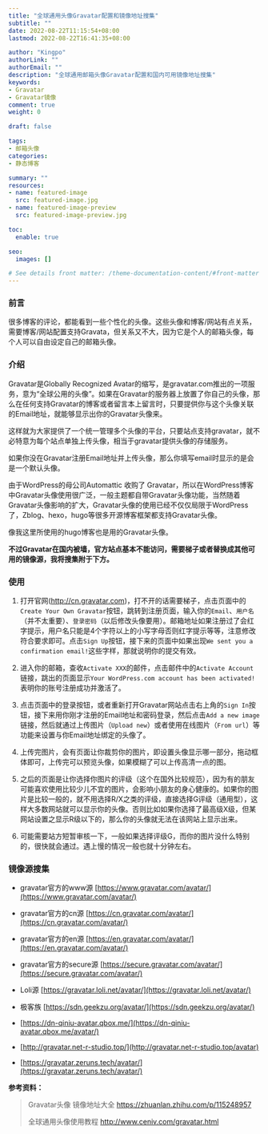 ```yaml
---
title: "全球通用头像Gravatar配置和镜像地址搜集"
subtitle: ""
date: 2022-08-22T11:15:54+08:00
lastmod: 2022-08-22T16:41:35+08:00

author: "Kingpo"
authorLink: ""
authorEmail: ""
description: "全球通用邮箱头像Gravatar配置和国内可用镜像地址搜集"
keywords: 
- Gravatar
- Gravatar镜像
comment: true
weight: 0

draft: false

tags:
- 邮箱头像
categories:
- 静态博客

summary: ""
resources:
- name: featured-image
  src: featured-image.jpg
- name: featured-image-preview
  src: featured-image-preview.jpg

toc:
  enable: true

seo:
  images: []

# See details front matter: /theme-documentation-content/#front-matter
---
```


<!--more-->
### 前言
很多博客的评论，都能看到一些个性化的头像。这些头像和博客/网站有点关系，需要博客/网站配置支持Gravata，但关系又不大，因为它是个人的邮箱头像，每个人可以自由设定自己的邮箱头像。

### 介绍
Gravatar是Globally Recognized Avatar的缩写，是gravatar.com推出的一项服务，意为“全球公用的头像”。如果在Gravatar的服务器上放置了你自己的头像，那么在任何支持Gravatar的博客或者留言本上留言时，只要提供你与这个头像关联的Email地址，就能够显示出你的Gravatar头像来。

这样就为大家提供了一个统一管理多个头像的平台，只要站点支持gravatar，就不必特意为每个站点单独上传头像，相当于gravatar提供头像的存储服务。

如果你没在Gravatar注册Email地址并上传头像，那么你填写email时显示的是会是一个默认头像。

由于WordPress的母公司Automattic 收购了 Gravatar，所以在WordPress博客中Gravatar头像使用很广泛，一般主题都自带Gravatar头像功能，当然随着Gravatar头像影响的扩大，Gravatar头像的使用已经不仅仅局限于WordPress了，Zblog、hexo，hugo等很多开源博客框架都支持Gravatar头像。

像我这里所使用的hugo博客也是用的Gravatar头像。

**不过Gravatar在国内被墙，官方站点基本不能访问，需要梯子或者替换成其他可用的镜像源，我将搜集附于下方。**

### 使用
1. 打开官网(http://cn.gravatar.com)，打不开的话需要梯子，点击页面中的`Create Your Own Gravatar`按钮，跳转到注册页面，输入你的`Email`、`用户名`（并不太重要）、`登录密码`（以后修改头像要用）。邮箱地址如果注册过了会红字提示，用户名只能是4个字符以上的小写字母否则红字提示等等，注意修改符合要求即可。点击`Sign Up`按钮，接下来的页面中如果出现`We sent you a confirmation email!`这些字样，那就说明你的提交有效。

2. 进入你的邮箱，查收`Activate XXX`的邮件，点击邮件中的`Activate Account`链接，跳出的页面显示`Your WordPress.com account has been activated!`表明你的账号注册成功并激活了。

3. 点击页面中的登录按钮，或者重新打开Gravatar网站点击右上角的`Sign In`按钮，接下来用你刚才注册的Email地址和密码登录，然后点击`Add a new image`链接，然后就通过上传图片（`Upload new`）或者使用在线图片（`From url`）等功能来设置与你Email地址绑定的头像了。

4. 上传完图片，会有页面让你裁剪你的图片，即设置头像显示哪一部分，拖动框体即可，上传完可以预览头像，如果模糊了可以上传高清一点的图。

5. 之后的页面是让你选择你图片的评级（这个在国外比较规范），因为有的朋友可能喜欢使用比较少儿不宜的图片，会影响小朋友的身心健康的。如果你的图片是比较一般的，就不用选择R/X之类的评级，直接选择G评级（通用型），这样大多数网站就可以显示你的头像。否则比如如果你选择了最高级X级，但某网站设置之显示R级以下的，那么你的头像就无法在该网站上显示出来。

6. 可能需要站方短暂审核一下，一般如果选择评级G，而你的图片没什么特别的，很快就会通过。遇上慢的情况一般也就十分钟左右。



### 镜像源搜集

-   gravatar官方的www源 [https://www.gravatar.com/avatar/](https://www.gravatar.com/avatar/)
-   gravatar官方的cn源 [https://cn.gravatar.com/avatar/](https://cn.gravatar.com/avatar/)
-   gravatar官方的en源 [https://en.gravatar.com/avatar/](https://en.gravatar.com/avatar/)
-   gravatar官方的secure源 [https://secure.gravatar.com/avatar/](https://secure.gravatar.com/avatar/)

-   Loli源 [https://gravatar.loli.net/avatar/](https://gravatar.loli.net/avatar/)
-   极客族 [https://sdn.geekzu.org/avatar/](https://sdn.geekzu.org/avatar/)
- [https://dn-qiniu-avatar.qbox.me/](https://dn-qiniu-avatar.qbox.me/avatar/)
- [http://gravatar.net-r-studio.top/](http://gravatar.net-r-studio.top/avatar)
- [https://gravatar.zeruns.tech/avatar/](https://gravatar.zeruns.tech/avatar/)


**参考资料：**
> Gravatar头像 镜像地址大全 https://zhuanlan.zhihu.com/p/115248957
>
> 全球通用头像使用教程 http://www.ceniv.com/gravatar.html